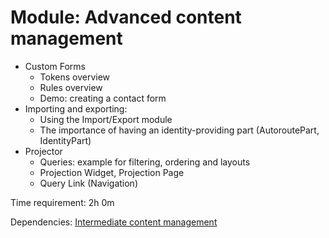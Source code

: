 # Module: Advanced content management



- Custom Forms
	- Tokens overview
	- Rules overview
	- Demo: creating a contact form
- Importing and exporting:
	- Using the Import/Export module
	- The importance of having an identity-providing part (AutoroutePart, IdentityPart)
- Projector
	- Queries: example for filtering, ordering and layouts
	- Projection Widget, Projection Page
	- Query Link (Navigation)

Time requirement: 2h 0m

Dependencies: [Intermediate content management](IntermediateContentManagement)